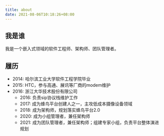 ```yaml
---
title: about
date: 2021-08-06T10:18:26+08:00
---
```


## 我是谁

我是一个嵌入式领域的软件工程师、架构师、团队管理者。

## 履历

+ 2014: 哈尔滨工业大学软件工程学院毕业
+ 2015: HTC，参与高通、展讯等厂商的modem维护
+ 2016: 浙江大华技术股份有限公司
    + 2016: 负责sip协议栈维护工作
    + 2017: 成为蜂鸟平台创建人之一，主攻低成本摄像设备领域
    + 2018: 成为架构师，规划落实蜂鸟平台2.0
    + 2020: 成为小组管理者，兼任架构师
    + 2021: 成为团队管理者，兼任架构师；组建专家小组，负责平台整体演进规划
